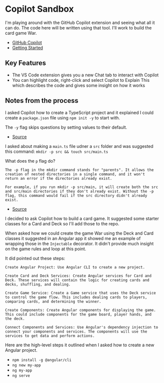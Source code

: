 # Copilot Sandbox

I'm playing around with the GitHub Copilot extension and seeing what all it can do. The code here will be written using that tool. I'll work to build the card game War.

- [GitHub Copilot](https://github.com/features/copilot)
- [Getting Started](https://docs.github.com/en/copilot/using-github-copilot/getting-started-with-github-copilot)

## Key Features

* The VS Code extension gives you a new Chat tab to interact with Copilot
* You can highlight code, right-click and select Copilot to Explain This which describes the code and gives some insight on how it works

## Notes from the process

I asked Copilot how to create a TypeScript project and it explained I could create a `package.json` file using `npm init -y` to start with.

The `-y` flag skips questions by setting values to their default.
- [Source](https://docs.npmjs.com/cli/v6/commands/npm-init)

I asked about making a `main.ts` file udner a `src` folder and was suggested this command: `mkdir -p src && touch src/main.ts`

What does the `p` flag do?

```
The -p flag in the mkdir command stands for "parents". It allows the creation of nested directories in a single command, and it won't return an error if the directories already exist.

For example, if you run mkdir -p src/main, it will create both the src and src/main directories if they don't already exist. Without the -p flag, this command would fail if the src directory didn't already exist.
```

- [Source](https://man7.org/linux/man-pages/man1/mkdir.1.html)

I decided to ask Copilot how to build a card game. It suggested some starter classes for a Card and Deck so I'll add those to the repo.

When asked how we could create the game War using the Deck and Card classes it suggested in an Angular app it showed me an example of wrapping those in the `Injectable` decorator. It didn't provide much insight on the game rules and loop at this point.

It did pointed out these steps:

```
Create Angular Project: Use Angular CLI to create a new project.

Create Card and Deck Services: Create Angular services for Card and Deck. These services will contain the logic for creating cards and decks, shuffling, and dealing.

Create Game Service: Create a Game service that uses the Deck service to control the game flow. This includes dealing cards to players, comparing cards, and determining the winner.

Create Components: Create Angular components for displaying the game. This could include components for the game board, player hands, and the deck.

Connect Components and Services: Use Angular's dependency injection to connect your components and services. The components will use the services to get data and perform actions.
```

Here are the high-level steps it outlined when I asked how to create a new Angular project.

- `npm install -g @angular/cli`
- `ng new my-app`
- `ng my-app`
- `ng serve`
